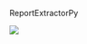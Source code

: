 ReportExtractorPy

![](/Users/nicholassunderland/git/reportextractorpy/src/reportextractorpy/ui/ui_resources/GUI_appearance.png)